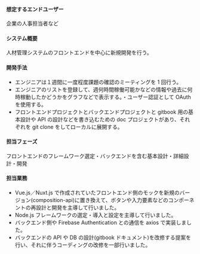 #### 想定するエンドユーザー
企業の人事担当者など

#### システム概要
人材管理システムのフロントエンドを中心に新規開発を行う。

#### 開発手法
 - エンジニアは１週間に一度程度課題の確認のミーティングを 1 回行う。
 - エンジニアのリストを登録して、週何時間稼働可能かなどの情報や過去に何時稼動したかどうかをグラフなどで表示する。・ユーザー認証として OAuth を使用する。
 - フロントエンドプロジェクトとバックエンドプロジェクトと gitbook 用の基本設計や API の設計などを書き込むための doc プロジェクトがあり、それぞれを git clone をしてローカルに展開する。

#### 担当フェーズ
フロントエンドのフレームワーク選定・バックエンドを含む基本設計・詳細設計・開発

#### 担当業務
 - Vue.js／Nuxt.js で作成されていたフロントエンド側のモックを新規のバージョン(composition-api)に置き換えて、ボタンや入力要素などのコンポーネントの再設計と開発を主導して行いました。
 - Node.js フレームワークの選定・導入と設定を主導して行いました。
 - バックエンド側や Firebase Authentication との通信を axios で実装しました。
 - バックエンドの API や DB の設計(gitbook ドキュメント)を改修する提案を行い、それに伴うコーディングの改修を一部行いました。
